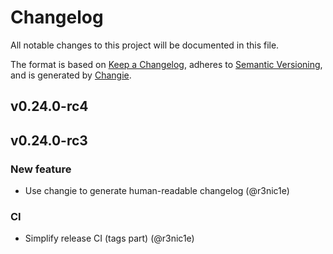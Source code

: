 # Changelog
All notable changes to this project will be documented in this file.

The format is based on [Keep a Changelog](https://keepachangelog.com/en/1.0.0/),
adheres to [Semantic Versioning](https://semver.org/spec/v2.0.0.html),
and is generated by [Changie](https://github.com/miniscruff/changie).




## v0.24.0-rc4



## v0.24.0-rc3
### New feature
* Use changie to generate human-readable changelog (@r3nic1e)

### CI
* Simplify release CI (tags part) (@r3nic1e)


